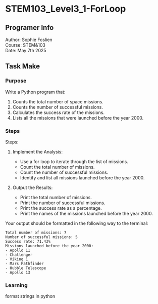 # STEM103_Level3_1-ForLoop

## Programer Info

 Author: Sophie Foslien\
 Course: STEM&103\
 Date: May 7th 2025

## Task Make

### Purpose

Write a Python program that:

1. Counts the total number of space missions.
2. Counts the number of successful missions.
3. Calculates the success rate of the missions.
4. Lists all the missions that were launched before the year 2000.

### Steps

Steps:

1. Implement the Analysis:
    - Use a for loop to iterate through the list of missions.
    - Count the total number of missions.
    - Count the number of successful missions.
    - Identify and list all missions launched before the year 2000.

2. Output the Results:
    - Print the total number of missions.
    - Print the number of successful missions.
    - Print the success rate as a percentage.
    - Print the names of the missions launched before the year 2000.

Your output should be formatted in the following way to the terminal:

    Total number of missions: 7
    Number of successful missions: 5
    Success rate: 71.43%
    Missions launched before the year 2000:
    - Apollo 11
    - Challenger
    - Viking 1
    - Mars Pathfinder
    - Hubble Telescope
    - Apollo 13

### Learning

format strings in python
